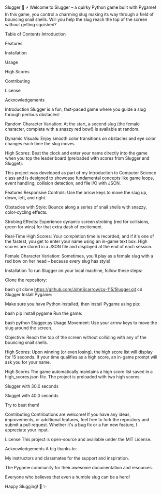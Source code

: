 Slugger :snail: :zap:
Welcome to Slugger – a quirky Python game built with Pygame! In this game, you control a charming slug making its way through a field of bouncing snail shells. Will you help the slug reach the top of the screen without getting squished?

Table of Contents
Introduction

Features

Installation

Usage

High Scores

Contributing

License

Acknowledgements

Introduction
Slugger is a fun, fast-paced game where you guide a slug through perilous obstacles!

Random Character Variation: At the start, a second slug (the female character, complete with a snazzy red bow!) is available at random.

Dynamic Visuals: Enjoy smooth color transitions on obstacles and eye color changes each time the slug moves.

High Scores: Beat the clock and enter your name directly into the game when you top the leader board (preloaded with scores from Slugger and Slugget).

This project was developed as part of my Introduction to Computer Science class and is designed to showcase fundamental concepts like game loops, event handling, collision detection, and file I/O with JSON.

Features
Responsive Controls: Use the arrow keys to move the slug up, down, left, and right.

Obstacles with Style: Bounce along a series of snail shells with snazzy, color-cycling effects.

Strobing Effects: Experience dynamic screen strobing (red for collisions, green for wins) for that extra dash of excitement.

Real-Time High Scores: Your completion time is recorded, and if it's one of the fastest, you get to enter your name using an in-game text box. High scores are stored in a JSON file and displayed at the end of each session.

Female Character Variation: Sometimes, you'll play as a female slug with a red bow on her head – because every slug has style!

Installation
To run Slugger on your local machine, follow these steps:

Clone the repository:

bash
git clone https://github.com/JohnScarrow/cs-115/Slugger.git
cd Slugger
Install Pygame:

Make sure you have Python installed, then install Pygame using pip:

bash
pip install pygame
Run the game:

bash
python Slugger.py
Usage
Movement: Use your arrow keys to move the slug around the screen.

Objective: Reach the top of the screen without colliding with any of the bouncing snail shells.

High Scores: Upon winning (or even losing), the high score list will display for 15 seconds. If your time qualifies as a high score, an in-game prompt will ask you for your name.

High Scores
The game automatically maintains a high score list saved in a high_scores.json file. The project is preloaded with two high scores:

Slugger with 30.0 seconds

Slugget with 40.0 seconds

Try to beat them!

Contributing
Contributions are welcome! If you have any ideas, improvements, or additional features, feel free to fork the repository and submit a pull request. Whether it's a bug fix or a fun new feature, I appreciate your input.

License
This project is open-source and available under the MIT License.

Acknowledgements
A big thanks to:

My instructors and classmates for the support and inspiration.

The Pygame community for their awesome documentation and resources.

Everyone who believes that even a humble slug can be a hero!

Happy Slugging! :snail: :sparkles:
